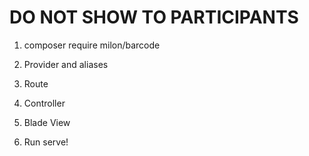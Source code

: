 # DO NOT SHOW TO PARTICIPANTS

1. composer require milon/barcode

2. Provider and aliases

3. Route

4. Controller

5. Blade View

6. Run serve!